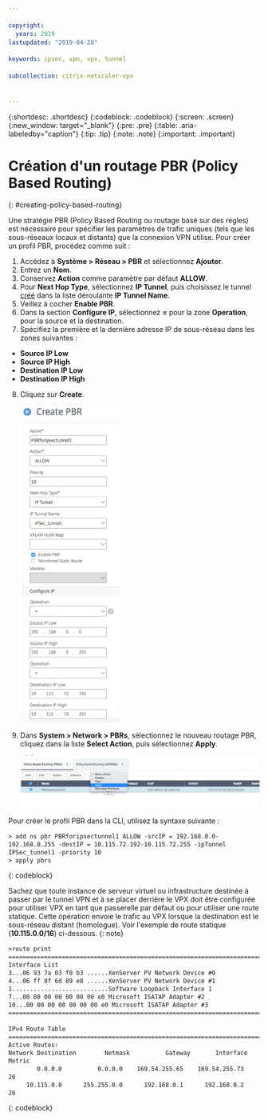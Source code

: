 ```yaml
---

copyright:
  years: 2019
lastupdated: "2019-04-28"

keywords: ipsec, vpn, vpx, tunnel

subcollection: citrix-netscaler-vpx


---
```


{:shortdesc: .shortdesc}
{:codeblock: .codeblock}
{:screen: .screen}
{:new_window: target="_blank"}
{:pre: .pre}
{:table: .aria-labeledby="caption"}
{:tip: .tip}
{:note: .note}
{:important: .important}

# Création d'un routage PBR (Policy Based Routing) 
{: #creating-policy-based-routing}

Une stratégie PBR (Policy Based Routing ou routage basé sur des règles) est nécessaire pour spécifier les paramètres de trafic uniques (tels que les sous-réseaux locaux et distants) que la connexion VPN utilise. Pour créer un profil PBR, procédez comme suit : 

1.	Accédez à **Système > Réseau > PBR** et sélectionnez **Ajouter**.
2.	Entrez un **Nom**.
3.	Conservez **Action** comme paramètre par défaut **ALLOW**.
4.	Pour **Next Hop Type**, sélectionnez **IP Tunnel**, puis choisissez le tunnel [créé](/docs/infrastructure/citrix-netscaler-vpx?topic=citrix-netscaler-vpx-creating-ip-tunnel) dans la liste déroulante **IP Tunnel Name**.
5.	Veillez à cocher **Enable PBR**.
6.	Dans la section **Configure IP**, sélectionnez **=** pour la zone **Operation**, pour la source et la destination.
7.	Spécifiez la première et la dernière adresse IP de sous-réseau dans les zones suivantes : 
  *	**Source IP Low**
  *	**Source IP High**
  *	**Destination IP Low**
  *	**Destination IP High**
8.	Cliquez sur **Create**.

    <img src="images/ipseCreatePBR1.png" alt="dessin" style="width: 200px;"/>

9.	Dans **System > Network > PBRs**, sélectionnez le nouveau routage PBR, cliquez dans la liste **Select Action**, puis sélectionnez **Apply**.

    <img src="images/ipsecCreatePBR2.png" alt="dessin" style="width: 600px;"/>

Pour créer le profil PBR dans la CLI, utilisez la syntaxe suivante : 

  ```
  > add ns pbr PBRforipsectunnel1 ALLOW -srcIP = 192.168.0.0-192.168.0.255 -destIP = 10.115.72.192-10.115.72.255 -ipTunnel
  IPSec_tunnel1 -priority 10
  > apply pbrs
  
  ```
  {: codeblock}

  Sachez que toute instance de serveur virtuel ou infrastructure destinée à passer par le tunnel VPN et à se placer derrière le VPX doit être configurée pour utiliser VPX en tant que passerelle par défaut ou pour utiliser une route statique. Cette opération envoie le trafic au VPX lorsque la destination est le sous-réseau distant (homologue). Voir l'exemple de route statique (**10.115.0.0/16**) ci-dessous.
  {: note}

  ```
  >route print
  ===========================================================================
  Interface List
  3...06 93 7a 03 f0 b3 ......XenServer PV Network Device #0
  4...06 ff 8f 6d 89 e8 ......XenServer PV Network Device #1
  1...........................Software Loopback Interface 1
  7...00 00 00 00 00 00 00 e0 Microsoft ISATAP Adapter #2
  10...00 00 00 00 00 00 00 e0 Microsoft ISATAP Adapter #3
  ===========================================================================
  
  IPv4 Route Table
  ===========================================================================
  Active Routes:
  Network Destination        Netmask          Gateway       Interface  Metric
          0.0.0.0          0.0.0.0    169.54.255.65    169.54.255.73     26
       10.115.0.0      255.255.0.0      192.168.0.1      192.168.0.2     26
  
  ```
  {: codeblock}
